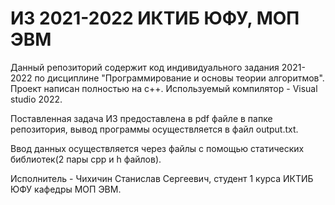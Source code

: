 # ИЗ 2021-2022 ИКТИБ ЮФУ, МОП ЭВМ

Данный репозиторий содержит код индивидуального задания 2021-2022 по дисциплине "Программирование и основы теории алгоритмов". 
Проект написан полностью на c++. Используемый компилятор - Visual studio 2022.

Поставленная задача ИЗ предоставлена в pdf файле в папке репозитория, вывод программы осуществляется в файл output.txt.

Ввод данных осуществляется через файлы с помощью статических библиотек(2 пары cpp и h файлов).

Исполнитель - Чихичин Станислав Сергеевич, студент 1 курса ИКТИБ ЮФУ кафедры МОП ЭВМ.
